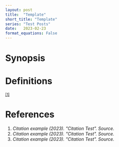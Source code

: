 ```yaml
---
layout: post
title:  "Template"
short_title: "Template"
series: "Test Posts"
date:   2023-02-23
format_equations: False
---
```


# Synopsis

# Definitions

<sup><a href="#cite-first-test">[1]</a></sup>

# References
<ol>
<li id="cite-first-test">
    <span><cite>Citation example (2023). "Citation Test". Source.</cite></span>
</li>

<li id="cite-second-test">
    <span><cite>Citation example (2023). "Citation Test". Source.</cite></span>
</li>

<li id="cite-third-test">
    <span><cite>Citation example (2023). "Citation Test". Source.</cite></span>
</li>
</ol>